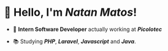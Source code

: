 # 👋 Hello, I'm *Natan Matos*!

- 💼 __Intern Software Developer__ actually working at *__Picolotec__*

- 📚 Studying *__PHP__*, *__Laravel__*, *__Javascript__* and *__Java__*.

